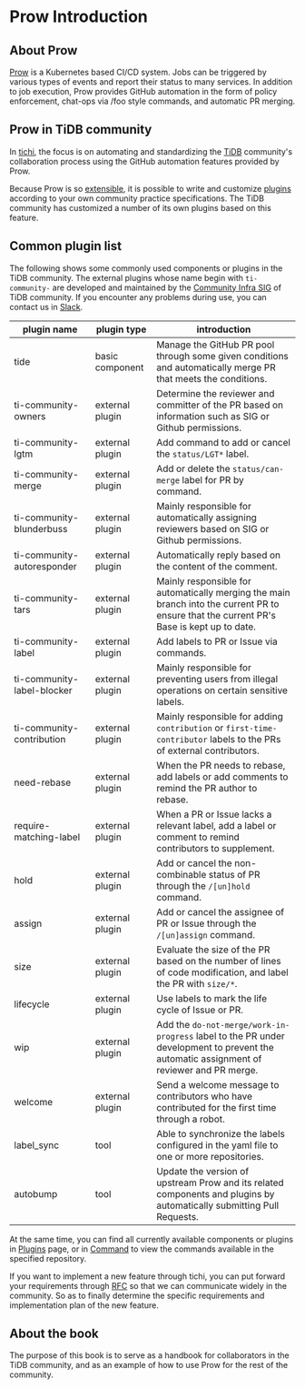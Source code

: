 # Prow Introduction

## About Prow

[Prow](https://github.com/kubernetes/test-infra/tree/master/prow) is a Kubernetes based CI/CD system. 
Jobs can be triggered by various types of events and report their status to many services. In addition to job execution, Prow provides GitHub automation in the form of policy enforcement, chat-ops via /foo style commands, and automatic PR merging.

## Prow in TiDB community

In [tichi](https://github.com/ti-community-infra/tichi), the focus is on automating and standardizing the [TiDB](https://github.com/pingcap/tidb) community's collaboration process using the GitHub automation features provided by Prow.

Because Prow is so [extensible](https://github.com/kubernetes/test-infra/tree/master/prow/plugins), it is possible to write and customize [plugins](https://github.com/ti-community-infra/tichi/tree/master/internal/pkg/externalplugins) according to your own community practice specifications.
The TiDB community has customized a number of its own plugins based on this feature.

## Common plugin list

The following shows some commonly used components or plugins in the TiDB community. The external plugins whose name begin with `ti-community-` are developed and maintained by the [Community Infra SIG](https://developer.tidb.io/SIG/community-infra) of TiDB community. If you encounter any problems during use, you can contact us in [Slack](https://slack.tidb.io/invite?team=tidb-community&channel=sig-community-infra&ref=github).

| plugin name                | plugin type     | introduction                                                                                                                              |
| -------------------------- | --------------- | ----------------------------------------------------------------------------------------------------------------------------------------- |
| tide                       | basic component | Manage the GitHub PR pool through some given conditions and automatically merge PR that meets the conditions.                             |
| ti-community-owners        | external plugin | Determine the reviewer and committer of the PR based on information such as SIG or Github permissions.                                    |
| ti-community-lgtm          | external plugin | Add command to add or cancel the `status/LGT*` label.                                                                                     |
| ti-community-merge         | external plugin | Add or delete the `status/can-merge` label for PR by command.                                                                             |
| ti-community-blunderbuss   | external plugin | Mainly responsible for automatically assigning reviewers based on SIG or Github permissions.                                              |
| ti-community-autoresponder | external plugin | Automatically reply based on the content of the comment.                                                                                  |
| ti-community-tars          | external plugin | Mainly responsible for automatically merging the main branch into the current PR to ensure that the current PR's Base is kept up to date. |
| ti-community-label         | external plugin | Add labels to PR or Issue via commands.                                                                                                   |
| ti-community-label-blocker | external plugin | Mainly responsible for preventing users from illegal operations on certain sensitive labels.                                              |
| ti-community-contribution  | external plugin | Mainly responsible for adding `contribution` or `first-time-contributor` labels to the PRs of external contributors.                      |
| need-rebase                | external plugin | When the PR needs to rebase, add labels or add comments to remind the PR author to rebase.                                                |
| require-matching-label     | external plugin | When a PR or Issue lacks a relevant label, add a label or comment to remind contributors to supplement.                                   |
| hold                       | external plugin | Add or cancel the non-combinable status of PR through the `/[un]hold` command.                                                            |
| assign                     | external plugin | Add or cancel the assignee of PR or Issue through the `/[un]assign` command.                                                              |
| size                       | external plugin | Evaluate the size of the PR based on the number of lines of code modification, and label the PR with `size/*`.                            |
| lifecycle                  | external plugin | Use labels to mark the life cycle of Issue or PR.                                                                                         |
| wip                        | external plugin | Add the `do-not-merge/work-in-progress` label to the PR under development to prevent the automatic assignment of reviewer and PR merge.   |
| welcome                    | external plugin | Send a welcome message to contributors who have contributed for the first time through a robot.                                           |
| label_sync                 | tool            | Able to synchronize the labels configured in the yaml file to one or more repositories.                                                   |
| autobump                   | tool            | Update the version of upstream Prow and its related components and plugins by automatically submitting Pull Requests.                     |

At the same time, you can find all currently available components or plugins in [Plugins](https://prow.tidb.io/plugins) page, or in [Command](https://prow.tidb.io/command-help) to view the commands available in the specified repository.

If you want to implement a new feature through tichi, you can put forward your requirements through [RFC](https://github.com/ti-community-infra/rfcs) so that we can communicate widely in the community. So as to finally determine the specific requirements and implementation plan of the new feature.

## About the book

The purpose of this book is to serve as a handbook for collaborators in the TiDB community, and as an example of how to use Prow for the rest of the community.

